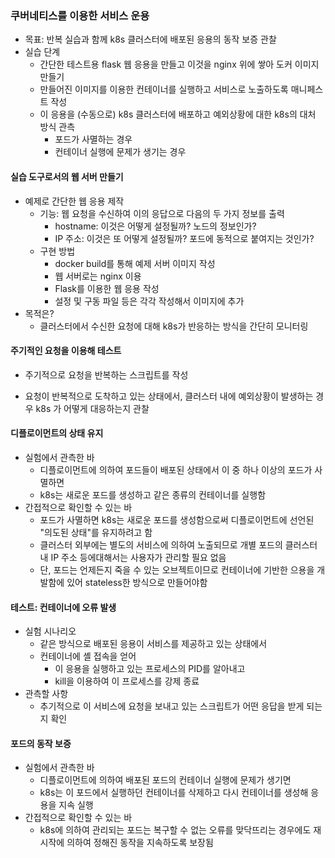 ### 쿠버네티스를 이용한 서비스 운용
- 목표: 반복 실습과 함께 k8s 클러스터에 배포된 응용의 동작 보증 관찰
- 실습 단계
    - 간단한 테스트용 flask 웹 응용을 만들고 이것을 nginx 위에 쌓아 도커 이미지 만들기
    - 만들어진 이미지를 이용한 컨테이너를 실행하고 서비스로 노출하도록 매니페스트 작성
    - 이 응용을 (수동으로) k8s 클러스터에 배포하고 예외상황에 대한 k8s의 대처 방식 관측
        - 포드가 사멸하는 경우
        - 컨테이너 실행에 문제가 생기는 경우

#### 실습 도구로서의 웹 서버 만들기
- 예제로 간단한 웹 응용 제작
    - 기능: 웹 요청을 수신하여 이의 응답으로 다음의 두 가지 정보를 출력
        - hostname: 이것은 어떻게 설정될까? 노드의 정보인가?
        - IP 주소: 이것은 또 어떻게 설정될까? 포드에 동적으로 붙여지는 것인가?
    - 구현 방법
        - docker build를 통해 예제 서버 이미지 작성
        - 웹 서버로는 nginx 이용
        - Flask를 이용한 웹 응용 작성
        - 설정 및 구동 파일 등은 각각 작성해서 이미지에 추가
- 목적은?
    - 클러스터에서 수신한 요청에 대해 k8s가 반응하는 방식을 간단히 모니터링

#### 주기적인 요청을 이용해 테스트
- 주기적으로 요청을 반복하는 스크립트를 작성

- 요청이 반복적으로 도착하고 있는 상태에서, 클러스터 내에 예외상황이 발생하는 경우 k8s 가 어떻게 대응하는지 관찰

#### 디플로이먼트의 상태 유지
- 실험에서 관측한 바
    - 디플로이먼트에 의하여 포드들이 배포된 상태에서 이 중 하나 이상의 포드가 사멸하면
    - k8s는 새로운 포드를 생성하고 같은 종류의 컨테이너를 실행함
- 간접적으로 확인할 수 있는 바
    - 포드가 사멸하면 k8s는 새로운 포드를 생성함으로써 디플로이먼트에 선언된 "의도된 상태"를 유지하려고 함
    - 클러스터 외부에는 별도의 서비스에 의하여 노출되므로 개별 포드의 클러스터 내 IP 주소 등에대해서는 사용자가 관리할 필요 없음
    - 단, 포드는 언제든지 죽을 수 있는 오브젝트이므로 컨테이너에 기반한 으용을 개발함에 있어 stateless한 방식으로 만들어야함

#### 테스트: 컨테이너에 오류 발생
- 실험 시나리오
    - 같은 방식으로 배포된 응용이 서비스를 제공하고 있는 상태에서
    - 컨테이너에 셸 접속을 얻어
        - 이 응용을 실행하고 있는 프로세스의 PID를 알아내고
        - kill을 이용하여 이 프로세스를 강제 종료
- 관측할 사항
    - 추기적으로 이 서비스에 요청을 보내고 있는 스크립트가 어떤 응답을 받게 되는지 확인

#### 포드의 동작 보증
- 실험에서 관측한 바
    - 디플로이먼트에 의하여 배포된 포드의 컨테이너 실행에 문제가 생기면
    - k8s는 이 포드에서 실행하던 컨테이너를 삭제하고 다시 컨테이너를 생성해 응용을 지속 실행
- 간접적으로 확인할 수 있는 바
    - k8s에 의하여 관리되는 포드는 복구할 수 없는 오류를 맞닥뜨리는 경우에도 재시작에 의하여 정해진 동작을 지속하도록 보장됨
    